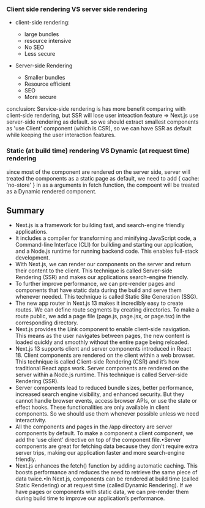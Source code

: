 ### Client side rendering VS server side rendering
- client-side rendering: 
  - large bundles
  - resource intensive
  - No SEO
  - Less secure

- Server-side Rendering
  - Smaller bundles
  - Resource efficient
  - SEO
  - More secure

conclusion: Service-side rendering is has more benefit comparing with client-side rendering, but SSR will lose user inteaction feature => Next.js use server-side rendering as default. so we should extract smallest components as 'use Client' component (which is CSR), so we can have SSR as default while keeping the user interaction features.


### Static (at build time) rendering VS Dynamic (at request time) rendering

since most of the component are rendered on the server side, server will treated the components as a static page as default, we need to add { cache: 'no-store' } in as a arguments in fetch function, the compoent will be treated as a Dynamic rendered component.


## Summary
- Next.js is a framework for building fast, and search-engine friendly applications. 
- It includes a compiler for transforming and minifying JavaScript code, a Command-line Interface (CLI) for building and starting our application, and a Node.js runtime for running backend code. This enables full-stack development. 
- With Next.js, we can render our components on the server and return their content to the client. This technique is called Server-side Rendering (SSR) and makes our applications search-engine friendly. 
- To further improve performance, we can pre-render pages and components that have static data during the build and serve them whenever needed. This technique is called Static Site Generation (SSG).
- The new app router in Next.js 13 makes it incredibly easy to create routes. We can define route segments by creating directories. To make a route public, we add a page file (page.js, page.jsx, or page.tsx) in the corresponding directory. 
- Next.js provides the Link component to enable client-side navigation. This means as the user navigates between pages, the new content is loaded quickly and smoothly without the entire page being reloaded. 
- Next.js 13 supports client and server components introduced in React 18. Client components are rendered on the client within a web browser. This technique is called Client-side Rendering (CSR) and it’s how traditional React apps work. Server components are rendered on the server within a Node.js runtime. This technique is called Server-side Rendering (SSR).
- Server components lead to reduced bundle sizes, better performance, increased search engine visibility, and enhanced security. But they cannot handle browser events, access browser APIs, or use the state or effect hooks. These functionalities are only available in client components. So we should use them whenever possible unless we need interactivity.
- All the components and pages in the /app directory are server components by default. To make a component a client component, we add the ‘use client’ directive on top of the component file.•Server components are great for fetching data because they don’t require extra server trips, making our application faster and more search-engine friendly. 
- Next.js enhances the fetch() function by adding automatic caching. This boosts performance and reduces the need to retrieve the same piece of data twice.•In Next.js, components can be rendered at build time (called Static Rendering) or at request time (called Dynamic Rendering). If we have pages or components with static data, we can pre-render them during build time to improve our application’s performance.
